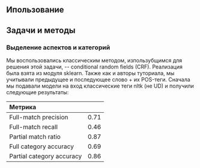 ## Ипользование  

## Задачи и методы  
### Выделение аспектов и категорий
Мы воспользовались классическим методом, изпользубщимся для решения этой задачи, -- conditional random fields (CRF).  Реализация была взята из модуля sklearn. Также как и авторы туториала, мы учитывали предыдущее и последующее слово + их POS-теги.
Сначала мы подавали модели на вход классические теги nltk (не UD) и получили следующие результаты:

| Метрика       |               | 
| :------------- |:------------------:|
| Full-match precision   | 0.71    |
|Full-match recall   | 0.46 |
| Partial match ratio  | 0.87         |
| Full category accuracy  | 0.69         |
| Partial category accuracy  | 0.86         |
